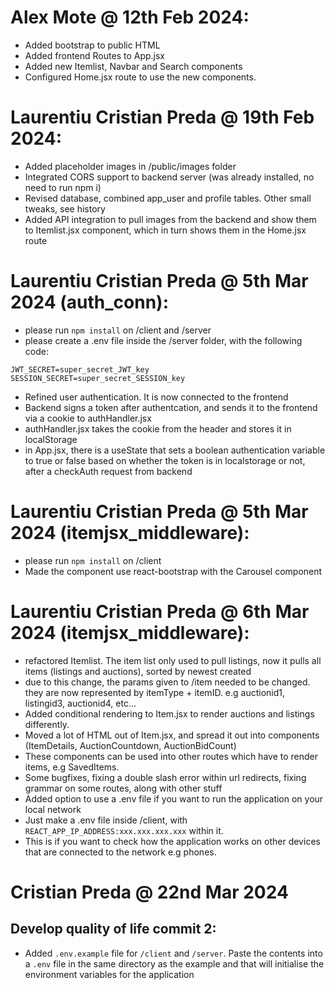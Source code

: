 # Alex Mote @ 12th Feb 2024:
- Added bootstrap to public HTML
- Added frontend Routes to App.jsx
- Added new Itemlist, Navbar and Search components
- Configured Home.jsx route to use the new components.

# Laurentiu Cristian Preda @ 19th Feb 2024:
- Added placeholder images in /public/images folder
- Integrated CORS support to backend server (was already installed, no need to run npm i)
- Revised database, combined app_user and profile tables. Other small tweaks, see history
- Added API integration to pull images from the backend and show them to Itemlist.jsx component, which in turn shows them in the Home.jsx route

# Laurentiu Cristian Preda @ 5th Mar 2024 (auth_conn):
- please run `npm install` on /client and /server
- please create a .env file inside the /server folder, with the following code:
```
JWT_SECRET=super_secret_JWT_key
SESSION_SECRET=super_secret_SESSION_key
```
- Refined user authentication. It is now connected to the frontend
- Backend signs a token after authentcation, and sends it to the frontend via a cookie to authHandler.jsx
- authHandler.jsx takes the cookie from the header and stores it in localStorage
- in App.jsx, there is a useState that sets a boolean authentication variable to true or false based on whether the token is in localstorage or not, after a checkAuth request from backend

# Laurentiu Cristian Preda @ 5th Mar 2024 (itemjsx_middleware):
- please run `npm install` on /client
- Made the component use react-bootstrap with the Carousel component

# Laurentiu Cristian Preda @ 6th Mar 2024 (itemjsx_middleware):
- refactored Itemlist. The item list only used to pull listings, now it pulls all items (listings and auctions), sorted by newest created
- due to this change, the params given to /item needed to be changed. they are now represented by itemType + itemID. e.g auctionid1, listingid3, auctionid4, etc...
- Added conditional rendering to Item.jsx to render auctions and listings differently.
- Moved a lot of HTML out of Item.jsx, and spread it out into components (ItemDetails, AuctionCountdown, AuctionBidCount)
- These components can be used into other routes which have to render items, e.g SavedItems.
- Some bugfixes, fixing a double slash error within url redirects, fixing grammar on some routes, along with other stuff
- Added option to use a .env file if you want to run the application on your local network
- Just make a .env file inside /client, with `REACT_APP_IP_ADDRESS:xxx.xxx.xxx.xxx` within it.
- This is if you want to check how the application works on other devices that are connected to the network e.g phones.

# Cristian Preda @ 22nd Mar 2024
## Develop quality of life commit 2:
- Added `.env.example` file for `/client` and `/server`. Paste the contents into a `.env` file in the same directory as the example and that will initialise the environment variables for the application